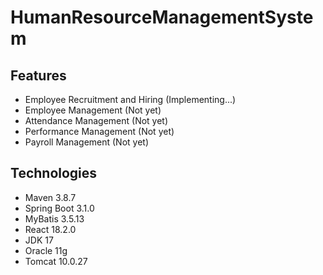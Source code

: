 # HumanResourceManagementSystem

## Features
- Employee Recruitment and Hiring (Implementing...)
- Employee Management (Not yet)
- Attendance Management (Not yet)
- Performance Management (Not yet)
- Payroll Management (Not yet)

## Technologies
- Maven 3.8.7
- Spring Boot 3.1.0
- MyBatis 3.5.13
- React 18.2.0
- JDK 17
- Oracle 11g
- Tomcat 10.0.27

